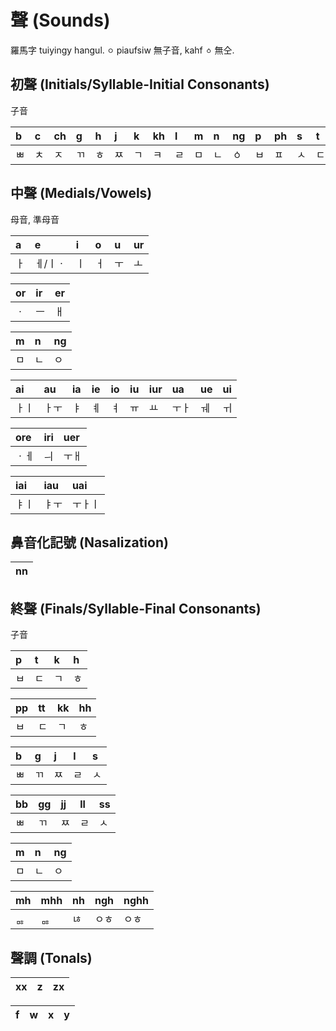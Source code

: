 # 聲 (Sounds)

羅馬字 tuiyingy hangul. `ㅇ` piaufsiw 無子音, kahf `ㆁ` 無仝.

## 初聲 (Initials/Syllable-Initial Consonants)

子音

| b | c | ch | g | h | j | k | kh | l | m | n | ng | p | ph | s | t | th |
| :--- | :--- | :--- | :--- | :--- | :--- | :--- | :--- | :--- | :--- | :--- | :--- | :--- | :--- | :--- | :--- | :--- |
| ㅃ | ㅊ | ㅈ | ㄲ | ㅎ | ㅉ | ㄱ | ㅋ | ㄹ | ㅁ | ㄴ | ㆁ | ㅂ | ㅍ | ㅅ | ㄷ | ㅌ |

## 中聲 (Medials/Vowels)

母音, 準母音

| a | e | i | o | u | ur |
| :--- | :--- | :--- | :--- | :--- | :--- |
| ㅏ | ㅔ/ㅣㆍ | ㅣ | ㅓ | ㅜ | ㅗ |

| or | ir | er |
| :--- | :--- | :--- |
| ㆍ | ㅡ | ㅐ |

| m | n | ng |
| :--- | :--- | :--- |
| ㅁ | ㄴ | ㅇ |

| ai | au | ia | ie | io | iu | iur | ua | ue | ui |
| :--- | :--- | :--- | :--- | :--- | :--- | :--- | :--- | :--- | :--- |
| ㅏㅣ | ㅏㅜ | ㅑ | ㅖ | ㅕ | ㅠ | ㅛ | ㅜㅏ | ㅞ | ㅟ

| ore | iri | uer |
| :--- | :--- | :--- |
| ㆍㅔ | ㅢ | ㅜㅐ |

| iai | iau | uai |
| :--- | :--- | :--- |
| ㅑㅣ | ㅑㅜ | ㅜㅏㅣ |

## 鼻音化記號 (Nasalization)

| nn |
| :--- |

## 終聲 (Finals/Syllable-Final Consonants)

子音

| p | t | k | h |
| :--- | :--- | :--- | :--- |
| ㅂ | ㄷ | ㄱ | ㅎ |

| pp | tt | kk | hh |
| :--- | :--- | :--- | :--- |
| ㅂ | ㄷ | ㄱ | ㅎ |

| b | g | j | l | s |
| :--- | :--- | :--- | :--- | :--- |
| ㅃ | ㄲ | ㅉ | ㄹ | ㅅ |

| bb | gg | jj | ll | ss |
| :--- | :--- | :--- | :--- | :--- |
| ㅃ | ㄲ | ㅉ | ㄹ | ㅅ |

| m | n | ng |
| :--- | :--- | :--- |
| ㅁ | ㄴ | ㅇ |

| mh | mhh | nh | ngh | nghh |
| :--- | :--- | :--- | :--- | :--- |
| ᇡ | ᇡ | ㄶ | ㅇㅎ | ㅇㅎ |

## 聲調 (Tonals)

| xx | z | zx |
| :--- | :--- | :--- |

| f | w | x | y |
| :--- | :--- | :--- | :--- |
